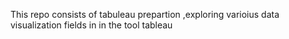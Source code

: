 This repo consists of tabuleau prepartion ,exploring varioius data visualization fields in in the tool tableau
